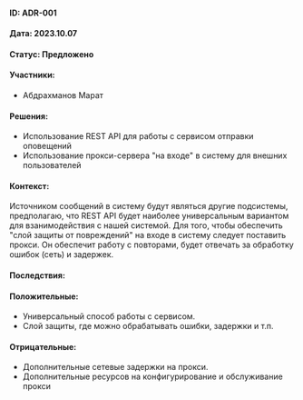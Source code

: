 #### ID: ADR-001

#### Дата: 2023.10.07

#### Статус: Предложено

#### Участники:
* Абдрахманов Марат

#### Решения:
* Использование REST API для работы с сервисом отправки оповещений
* Использование прокси-сервера "на входе" в систему для внешних пользователей

#### Контекст:
Источником сообщений в систему будут являться другие подсистемы, предполагаю, что REST API будет наиболее универсальным вариантом для взанимодействия с нашей системой. 
Для того, чтобы обеспечить "слой защиты от повреждений" на входе в систему следует поставить прокси. Он обеспечит работу с повторами, будет отвечать за обработку ошибок (сеть) и задержек.

#### Последствия:

#### Положительные:
* Универсальный способ работы с сервисом.
* Слой защиты, где можно обрабатывать ошибки, задержки и т.п.

#### Отрицательные:
* Дополнительные сетевые задержки на прокси.
* Дополнительные ресурсов на конфигурирование и обслуживание прокси
